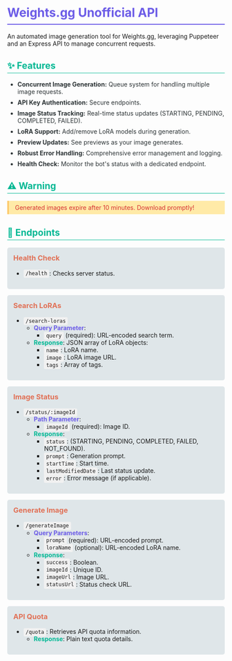 # <span style="color: #6c5ce7; border-bottom: 2px solid #6c5ce7; padding-bottom: 0.3em; display: block;">Weights.gg Unofficial API</span>

An automated image generation tool for Weights.gg, leveraging Puppeteer and an Express API to manage concurrent requests.

## <span style="color: #00b894; border-bottom: 1px solid #00b894; padding-bottom: 0.2em; display: block;">✨ Features</span>

<ul style="color: #2d3436;">
    <li style="margin-bottom: 8px;"><strong>Concurrent Image Generation:</strong> Queue system for handling multiple image requests.</li>
    <li style="margin-bottom: 8px;"><strong>API Key Authentication:</strong> Secure endpoints.</li>
    <li style="margin-bottom: 8px;"><strong>Image Status Tracking:</strong> Real-time status updates (STARTING, PENDING, COMPLETED, FAILED).</li>
    <li style="margin-bottom: 8px;"><strong>LoRA Support:</strong> Add/remove LoRA models during generation.</li>
    <li style="margin-bottom: 8px;"><strong>Preview Updates:</strong> See previews as your image generates.</li>
    <li style="margin-bottom: 8px;"><strong>Robust Error Handling:</strong> Comprehensive error management and logging.</li>
    <li style="margin-bottom: 8px;"><strong>Health Check:</strong> Monitor the bot's status with a dedicated endpoint.</li>
</ul>

## <span style="color: #00b894; border-bottom: 1px solid #00b894; padding-bottom: 0.2em; display: block;">⚠️ Warning</span>

<div style="background-color: #ffeaa7; border-left: 4px solid #fdcb6e; padding: 0.5em 1em; margin: 1em 0; color: #d63031;">
Generated images expire after 10 minutes. Download promptly!
</div>

## <span style="color: #00b894; border-bottom: 1px solid #00b894; padding-bottom: 0.2em; display: block;">🚀 Endpoints</span>

<div style="background-color: #dfe6e9; border-radius: 5px; padding: 1em; margin-bottom: 1em;">
<h3 style="color: #e17055; margin-top: 0;">Health Check</h3>
<ul>
    <li><code style="background-color: #f1f1f1; padding: 0.2em 0.4em; border-radius: 3px; font-family: monospace;">/health</code>: Checks server status.</li>
</ul>
</div>

<div style="background-color: #dfe6e9; border-radius: 5px; padding: 1em; margin-bottom: 1em;">
<h3 style="color: #e17055; margin-top: 0;">Search LoRAs</h3>
<ul>
    <li><code style="background-color: #f1f1f1; padding: 0.2em 0.4em; border-radius: 3px; font-family: monospace;">/search-loras</code>
        <ul>
            <li><span style="color: #6c5ce7; font-weight: bold;">Query Parameter</span>:
                <ul>
                    <li><code style="background-color: #f1f1f1; padding: 0.2em 0.4em; border-radius: 3px; font-family: monospace;">query</code> (required): URL-encoded search term.</li>
                </ul>
            </li>
            <li><span style="color: #00b894; font-weight: bold;">Response</span>: JSON array of LoRA objects:
                <ul>
                    <li><code style="background-color: #f1f1f1; padding: 0.2em 0.4em; border-radius: 3px; font-family: monospace;">name</code>: LoRA name.</li>
                    <li><code style="background-color: #f1f1f1; padding: 0.2em 0.4em; border-radius: 3px; font-family: monospace;">image</code>: LoRA image URL.</li>
                    <li><code style="background-color: #f1f1f1; padding: 0.2em 0.4em; border-radius: 3px; font-family: monospace;">tags</code>: Array of tags.</li>
                </ul>
            </li>
        </ul>
    </li>
</ul>
</div>

<div style="background-color: #dfe6e9; border-radius: 5px; padding: 1em; margin-bottom: 1em;">
<h3 style="color: #e17055; margin-top: 0;">Image Status</h3>
<ul>
    <li><code style="background-color: #f1f1f1; padding: 0.2em 0.4em; border-radius: 3px; font-family: monospace;">/status/:imageId</code>
        <ul>
            <li><span style="color: #6c5ce7; font-weight: bold;">Path Parameter</span>:
                <ul>
                    <li><code style="background-color: #f1f1f1; padding: 0.2em 0.4em; border-radius: 3px; font-family: monospace;">imageId</code> (required): Image ID.</li>
                </ul>
            </li>
            <li><span style="color: #00b894; font-weight: bold;">Response</span>:
                <ul>
                    <li><code style="background-color: #f1f1f1; padding: 0.2em 0.4em; border-radius: 3px; font-family: monospace;">status</code>: (STARTING, PENDING, COMPLETED, FAILED, NOT_FOUND).</li>
                    <li><code style="background-color: #f1f1f1; padding: 0.2em 0.4em; border-radius: 3px; font-family: monospace;">prompt</code>: Generation prompt.</li>
                    <li><code style="background-color: #f1f1f1; padding: 0.2em 0.4em; border-radius: 3px; font-family: monospace;">startTime</code>: Start time.</li>
                    <li><code style="background-color: #f1f1f1; padding: 0.2em 0.4em; border-radius: 3px; font-family: monospace;">lastModifiedDate</code>: Last status update.</li>
                    <li><code style="background-color: #f1f1f1; padding: 0.2em 0.4em; border-radius: 3px; font-family: monospace;">error</code>: Error message (if applicable).</li>
                </ul>
            </li>
        </ul>
    </li>
</ul>
</div>

<div style="background-color: #dfe6e9; border-radius: 5px; padding: 1em; margin-bottom: 1em;">
<h3 style="color: #e17055; margin-top: 0;">Generate Image</h3>
<ul>
    <li><code style="background-color: #f1f1f1; padding: 0.2em 0.4em; border-radius: 3px; font-family: monospace;">/generateImage</code>
        <ul>
            <li><span style="color: #6c5ce7; font-weight: bold;">Query Parameters</span>:
                <ul>
                    <li><code style="background-color: #f1f1f1; padding: 0.2em 0.4em; border-radius: 3px; font-family: monospace;">prompt</code> (required): URL-encoded prompt.</li>
                    <li><code style="background-color: #f1f1f1; padding: 0.2em 0.4em; border-radius: 3px; font-family: monospace;">loraName</code> (optional): URL-encoded LoRA name.</li>
                </ul>
            </li>
            <li><span style="color: #00b894; font-weight: bold;">Response</span>:
                <ul>
                    <li><code style="background-color: #f1f1f1; padding: 0.2em 0.4em; border-radius: 3px; font-family: monospace;">success</code>: Boolean.</li>
                    <li><code style="background-color: #f1f1f1; padding: 0.2em 0.4em; border-radius: 3px; font-family: monospace;">imageId</code>: Unique ID.</li>
                    <li><code style="background-color: #f1f1f1; padding: 0.2em 0.4em; border-radius: 3px; font-family: monospace;">imageUrl</code>: Image URL.</li>
                    <li><code style="background-color: #f1f1f1; padding: 0.2em 0.4em; border-radius: 3px; font-family: monospace;">statusUrl</code>: Status check URL.</li>
                </ul>
            </li>
        </ul>
    </li>
</ul>
</div>

<div style="background-color: #dfe6e9; border-radius: 5px; padding: 1em; margin-bottom: 1em;">
<h3 style="color: #e17055; margin-top: 0;">API Quota</h3>
<ul>
    <li><code style="background-color: #f1f1f1; padding: 0.2em 0.4em; border-radius: 3px; font-family: monospace;">/quota</code>: Retrieves API quota information.
        <ul>
            <li><span style="color: #00b894; font-weight: bold;">Response</span>: Plain text quota details.</li>
        </ul>
    </li>
</ul>
</div>
